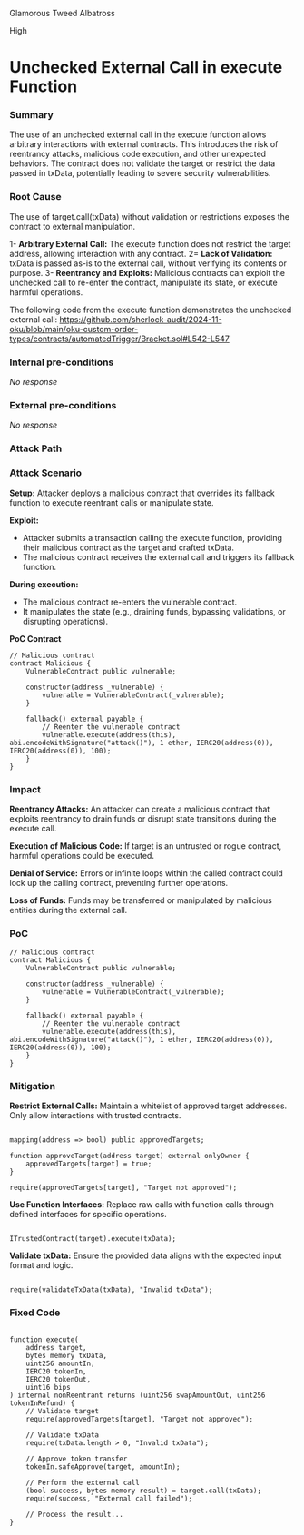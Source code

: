 Glamorous Tweed Albatross

High

# Unchecked External Call in execute Function

### Summary

The use of an unchecked external call in the execute function allows arbitrary interactions with external contracts. This introduces the risk of reentrancy attacks, malicious code execution, and other unexpected behaviors. The contract does not validate the target or restrict the data passed in txData, potentially leading to severe security vulnerabilities.

### Root Cause

The use of target.call(txData) without validation or restrictions exposes the contract to external manipulation.

1- **Arbitrary External Call:** The execute function does not restrict the target address, allowing interaction with any contract.
2= **Lack of Validation:** txData is passed as-is to the external call, without verifying its contents or purpose.
3- **Reentrancy and Exploits:** Malicious contracts can exploit the unchecked call to re-enter the contract, manipulate its state, or execute harmful operations.

The following code from the execute function demonstrates the unchecked external call:
https://github.com/sherlock-audit/2024-11-oku/blob/main/oku-custom-order-types/contracts/automatedTrigger/Bracket.sol#L542-L547

### Internal pre-conditions

_No response_

### External pre-conditions

_No response_

### Attack Path

### Attack Scenario
**Setup:**
Attacker deploys a malicious contract that overrides its fallback function to execute reentrant calls or manipulate state.

**Exploit:**
- Attacker submits a transaction calling the execute function, providing their malicious contract as the target and crafted txData.
- The malicious contract receives the external call and triggers its fallback function.

**During execution:**
- The malicious contract re-enters the vulnerable contract.
- It manipulates the state (e.g., draining funds, bypassing validations, or disrupting operations).

**PoC Contract**
```solidity
// Malicious contract
contract Malicious {
    VulnerableContract public vulnerable;

    constructor(address _vulnerable) {
        vulnerable = VulnerableContract(_vulnerable);
    }

    fallback() external payable {
        // Reenter the vulnerable contract
        vulnerable.execute(address(this), abi.encodeWithSignature("attack()"), 1 ether, IERC20(address(0)), IERC20(address(0)), 100);
    }
}
```



### Impact

**Reentrancy Attacks:**
An attacker can create a malicious contract that exploits reentrancy to drain funds or disrupt state transitions during the execute call.

**Execution of Malicious Code:**
If target is an untrusted or rogue contract, harmful operations could be executed.

**Denial of Service:**
Errors or infinite loops within the called contract could lock up the calling contract, preventing further operations.

**Loss of Funds:**
Funds may be transferred or manipulated by malicious entities during the external call.

### PoC

```solidity
// Malicious contract
contract Malicious {
    VulnerableContract public vulnerable;

    constructor(address _vulnerable) {
        vulnerable = VulnerableContract(_vulnerable);
    }

    fallback() external payable {
        // Reenter the vulnerable contract
        vulnerable.execute(address(this), abi.encodeWithSignature("attack()"), 1 ether, IERC20(address(0)), IERC20(address(0)), 100);
    }
}

```

### Mitigation

**Restrict External Calls:**
Maintain a whitelist of approved target addresses.
Only allow interactions with trusted contracts.
```solidity

mapping(address => bool) public approvedTargets;

function approveTarget(address target) external onlyOwner {
    approvedTargets[target] = true;
}

require(approvedTargets[target], "Target not approved");
```

**Use Function Interfaces:**
Replace raw calls with function calls through defined interfaces for specific operations.
```solidity

ITrustedContract(target).execute(txData);
```

**Validate txData:**
Ensure the provided data aligns with the expected input format and logic.
```solidity

require(validateTxData(txData), "Invalid txData");
```

### Fixed Code
```solidity

function execute(
    address target,
    bytes memory txData,
    uint256 amountIn,
    IERC20 tokenIn,
    IERC20 tokenOut,
    uint16 bips
) internal nonReentrant returns (uint256 swapAmountOut, uint256 tokenInRefund) {
    // Validate target
    require(approvedTargets[target], "Target not approved");

    // Validate txData
    require(txData.length > 0, "Invalid txData");

    // Approve token transfer
    tokenIn.safeApprove(target, amountIn);

    // Perform the external call
    (bool success, bytes memory result) = target.call(txData);
    require(success, "External call failed");

    // Process the result...
}
```